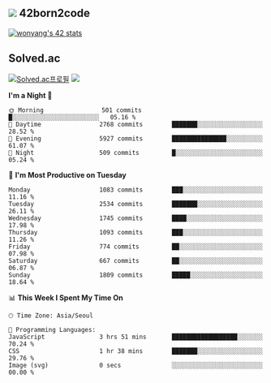 
## <img src="https://img.shields.io/badge/-000000?style=flat&logo=42&logoColor=white"> 42born2code
<!--[![wonyang's 42 stats](https://badge42.vercel.app/api/v2/cl5nhe5b6007809kydha7ht42/stats?cursusId=21&coalitionId=88)](https://profile.intra.42.fr/users/wonyang)-->

[![wonyang's 42 stats](https://badge.mediaplus.ma/starryblue/wonyang?1337Badge=off&UM6P=off)](https://github.com/oakoudad/badge42)

## Solved.ac
[![Solved.ac프로필](http://mazassumnida.wtf/api/v2/generate_badge?boj=bennyws)](https://solved.ac/bennyws)
<a href="https://solved.ac/bennyws"><img src="http://mazandi.herokuapp.com/api?handle=bennyws&theme=cold"/></a>

<!--START_SECTION:waka-->
**I'm a Night 🦉** 

```text
🌞 Morning                501 commits         █░░░░░░░░░░░░░░░░░░░░░░░░   05.16 % 
🌆 Daytime                2768 commits        ███████░░░░░░░░░░░░░░░░░░   28.52 % 
🌃 Evening                5927 commits        ███████████████░░░░░░░░░░   61.07 % 
🌙 Night                  509 commits         █░░░░░░░░░░░░░░░░░░░░░░░░   05.24 % 
```
📅 **I'm Most Productive on Tuesday** 

```text
Monday                   1083 commits        ███░░░░░░░░░░░░░░░░░░░░░░   11.16 % 
Tuesday                  2534 commits        ███████░░░░░░░░░░░░░░░░░░   26.11 % 
Wednesday                1745 commits        ████░░░░░░░░░░░░░░░░░░░░░   17.98 % 
Thursday                 1093 commits        ███░░░░░░░░░░░░░░░░░░░░░░   11.26 % 
Friday                   774 commits         ██░░░░░░░░░░░░░░░░░░░░░░░   07.98 % 
Saturday                 667 commits         ██░░░░░░░░░░░░░░░░░░░░░░░   06.87 % 
Sunday                   1809 commits        █████░░░░░░░░░░░░░░░░░░░░   18.64 % 
```


📊 **This Week I Spent My Time On** 

```text
🕑︎ Time Zone: Asia/Seoul

💬 Programming Languages: 
JavaScript               3 hrs 51 mins       ██████████████████░░░░░░░   70.24 % 
CSS                      1 hr 38 mins        ███████░░░░░░░░░░░░░░░░░░   29.76 % 
Image (svg)              0 secs              ░░░░░░░░░░░░░░░░░░░░░░░░░   00.00 % 
```


<!--END_SECTION:waka-->
